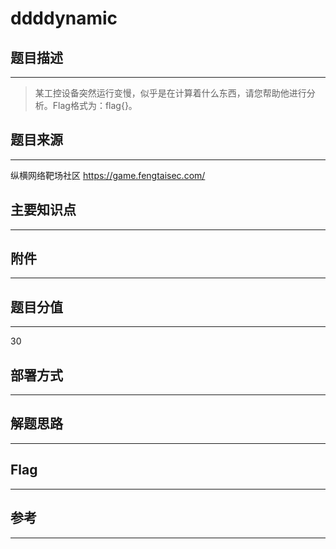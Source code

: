 # ddddynamic

## 题目描述
---
> 某工控设备突然运行变慢，似乎是在计算着什么东西，请您帮助他进行分析。Flag格式为：flag{}。

## 题目来源
---
纵横网络靶场社区 https://game.fengtaisec.com/

## 主要知识点
---


## 附件
---


## 题目分值
---
30

## 部署方式
---


## 解题思路
---


## Flag
---


## 参考
---

